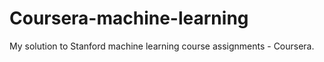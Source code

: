 # Coursera-machine-learning
My solution to Stanford machine learning course assignments - Coursera.
